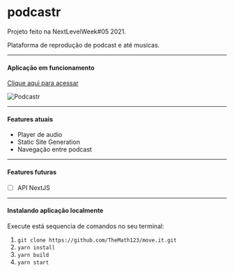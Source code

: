 # podcastr
Projeto feito na NextLevelWeek#05 2021.

Plataforma de reprodução de podcast e até musicas.

---

#### Aplicação em funcionamento
[Clique aqui para acessar](podcastr-iota.vercel.app)

![Podcastr](https://i.imgur.com/Leesf3D.png)

---

#### Features atuais
- Player de audio
- Static Site Generation
- Navegação entre podcast

---

#### Features futuras
- [ ] API NextJS

---

#### Instalando aplicação localmente
Execute está sequencia de comandos no seu terminal:
1. ```git clone https://github.com/TheMath123/move.it.git```
2. ```yarn install```
3. ```yarn build```
4. ```yarn start```

